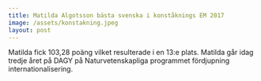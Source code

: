 ```yaml
---
title: Matilda Algotsson bästa svenska i konståknings EM 2017
image: /assets/konstakning.jpeg
layout: post
---
```


Matilda fick 103,28 poäng vilket resulterade i en 13:e plats. Matilda går idag tredje året på DAGY på Naturvetenskapliga programmet fördjupning internationalisering.
